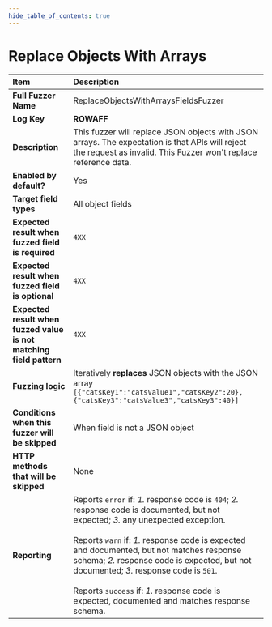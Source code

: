 ```yaml
--- 
hide_table_of_contents: true
---
```


# Replace Objects With Arrays

| Item                                                                | Description                                                                                                                                                                                                                                                                                                                                                                                                                                 |
|:--------------------------------------------------------------------|:--------------------------------------------------------------------------------------------------------------------------------------------------------------------------------------------------------------------------------------------------------------------------------------------------------------------------------------------------------------------------------------------------------------------------------------------|
| **Full Fuzzer Name**                                                | ReplaceObjectsWithArraysFieldsFuzzer                                                                                                                                                                                                                                                                                                                                                                                                        |
| **Log Key**                                                         | **ROWAFF**                                                                                                                                                                                                                                                                                                                                                                                                                                  |
| **Description**                                                     | This fuzzer will replace JSON objects with JSON arrays. The expectation is that APIs will reject the request as invalid. This Fuzzer won't replace reference data.                                                                                                                                                                                                                                                                          |
| **Enabled by default?**                                             | Yes                                                                                                                                                                                                                                                                                                                                                                                                                                         |
| **Target field types**                                              | All object fields                                                                                                                                                                                                                                                                                                                                                                                                                           |
| **Expected result when fuzzed field is required**                   | `4XX`                                                                                                                                                                                                                                                                                                                                                                                                                                       |
| **Expected result when fuzzed field is optional**                   | `4XX`                                                                                                                                                                                                                                                                                                                                                                                                                                       |
| **Expected result when fuzzed value is not matching field pattern** | `4XX`                                                                                                                                                                                                                                                                                                                                                                                                                                       |
| **Fuzzing logic**                                                   | Iteratively **replaces** JSON objects with the JSON array `[{"catsKey1":"catsValue1","catsKey2":20},{"catsKey3":"catsValue3","catsKey3":40}]`                                                                                                                                                                                                                                                                                               |
| **Conditions when this fuzzer will be skipped**                     | When field is not a JSON object                                                                                                                                                                                                                                                                                                                                                                                                             |
| **HTTP methods that will be skipped**                               | None                                                                                                                                                                                                                                                                                                                                                                                                                                        |
| **Reporting**                                                       | Reports `error` if: *1.* response code is `404`; *2.* response code is documented, but not expected; *3.* any unexpected exception. <br/><br/> Reports `warn` if: *1.* response code is expected and documented, but not matches response schema; *2.* response code is expected, but not documented; *3.* response code is `501`. <br/><br/> Reports `success` if: *1.* response code is expected, documented and matches response schema. | 
